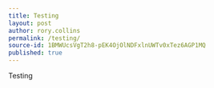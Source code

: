 ```yaml
---
title: Testing
layout: post
author: rory.collins
permalink: /testing/
source-id: 1BMWUcsVgT2h8-pEK4OjOlNDFxlnUWTv0xTez6AGP1MQ
published: true
---
```

Testing

